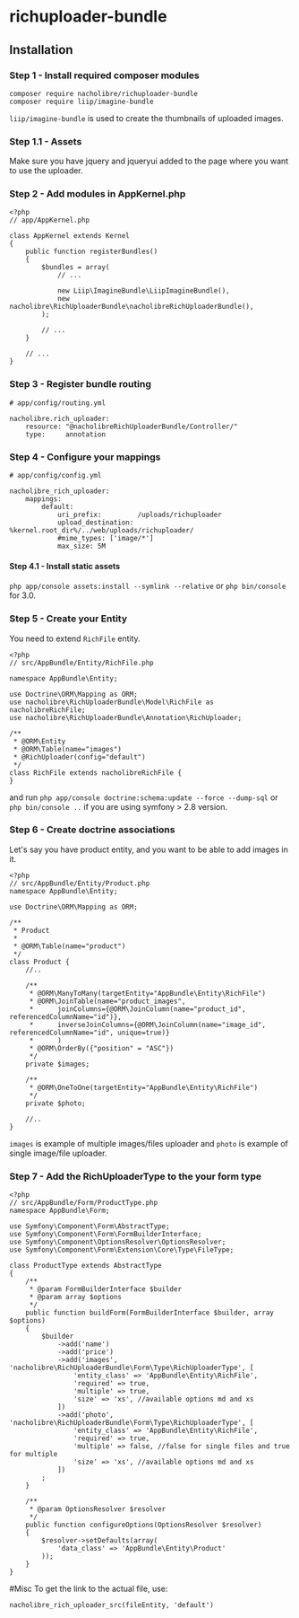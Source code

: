# richuploader-bundle

## Installation
### Step 1 - Install required composer modules

```
composer require nacholibre/richuploader-bundle
composer require liip/imagine-bundle
```
`liip/imagine-bundle` is used to create the thumbnails of uploaded images.

### Step 1.1 - Assets
Make sure you have jquery and jqueryui added to the page where you want to use the uploader.

### Step 2 - Add modules in AppKernel.php

```
<?php
// app/AppKernel.php

class AppKernel extends Kernel
{
    public function registerBundles()
    {
        $bundles = array(
            // ...

            new Liip\ImagineBundle\LiipImagineBundle(),
            new nacholibre\RichUploaderBundle\nacholibreRichUploaderBundle(),
        );

        // ...
    }

    // ...
}
```

### Step 3 - Register bundle routing
```
# app/config/routing.yml

nacholibre.rich_uploader:
    resource: "@nacholibreRichUploaderBundle/Controller/"
    type:     annotation
```

### Step 4 - Configure your mappings
```
# app/config/config.yml

nacholibre_rich_uploader:
    mappings:
        default:
            uri_prefix:         /uploads/richuploader
            upload_destination: %kernel.root_dir%/../web/uploads/richuploader/
            #mime_types: ['image/*']
            max_size: 5M
```

#### Step 4.1 - Install static assets
`php app/console assets:install --symlink --relative` or `php bin/console` for 3.0.

### Step 5 - Create your Entity
You need to extend `RichFile` entity.

```
<?php
// src/AppBundle/Entity/RichFile.php

namespace AppBundle\Entity;

use Doctrine\ORM\Mapping as ORM;
use nacholibre\RichUploaderBundle\Model\RichFile as nacholibreRichFile;
use nacholibre\RichUploaderBundle\Annotation\RichUploader;

/**
 * @ORM\Entity
 * @ORM\Table(name="images")
 * @RichUploader(config="default")
 */
class RichFile extends nacholibreRichFile {
}
```
and run `php app/console doctrine:schema:update --force --dump-sql` or `php bin/console ..` if you are using symfony > 2.8 version.

### Step 6 - Create doctrine associations
Let's say you have product entity, and you want to be able to add images in it.

```
<?php
// src/AppBundle/Entity/Product.php
namespace AppBundle\Entity;

use Doctrine\ORM\Mapping as ORM;

/**
 * Product
 *
 * @ORM\Table(name="product")
 */
class Product {
    //..
    
    /**
     * @ORM\ManyToMany(targetEntity="AppBundle\Entity\RichFile")
     * @ORM\JoinTable(name="product_images",
     *      joinColumns={@ORM\JoinColumn(name="product_id", referencedColumnName="id")},
     *      inverseJoinColumns={@ORM\JoinColumn(name="image_id", referencedColumnName="id", unique=true)}
     *      )
     * @ORM\OrderBy({"position" = "ASC"})
     */
    private $images;

    /**
     * @ORM\OneToOne(targetEntity="AppBundle\Entity\RichFile")
     */
    private $photo;
    
    //..
}
```

`images` is example of multiple images/files uploader and `photo` is example of single image/file uploader.

### Step 7 - Add the RichUploaderType to the your form type

```
<?php
// src/AppBundle/Form/ProductType.php
namespace AppBundle\Form;

use Symfony\Component\Form\AbstractType;
use Symfony\Component\Form\FormBuilderInterface;
use Symfony\Component\OptionsResolver\OptionsResolver;
use Symfony\Component\Form\Extension\Core\Type\FileType;

class ProductType extends AbstractType
{
    /**
     * @param FormBuilderInterface $builder
     * @param array $options
     */
    public function buildForm(FormBuilderInterface $builder, array $options)
    {
        $builder
            ->add('name')
            ->add('price')
            ->add('images', 'nacholibre\RichUploaderBundle\Form\Type\RichUploaderType', [
                'entity_class' => 'AppBundle\Entity\RichFile',
                'required' => true, 
                'multiple' => true,
                'size' => 'xs', //available options md and xs
            ])
            ->add('photo', 'nacholibre\RichUploaderBundle\Form\Type\RichUploaderType', [
                'entity_class' => 'AppBundle\Entity\RichFile',
                'required' => true,
                'multiple' => false, //false for single files and true for multiple
                'size' => 'xs', //available options md and xs
            ])
        ;
    }

    /**
     * @param OptionsResolver $resolver
     */
    public function configureOptions(OptionsResolver $resolver)
    {
        $resolver->setDefaults(array(
            'data_class' => 'AppBundle\Entity\Product'
        ));
    }
}
```

#Misc
To get the link to the actual file, use:

`nacholibre_rich_uploader_src(fileEntity, 'default')`
